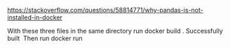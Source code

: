 https://stackoverflow.com/questions/58814771/why-pandas-is-not-installed-in-docker


With these three files in the same directory run docker build .
Successfully built <image id>
Then run docker run <image id>

